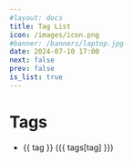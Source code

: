 ```yaml
---
#layout: docs
title: Tag List
icon: /images/icon.png
#banner: /banners/laptop.jpg
date: 2024-07-10 17:00
next: false
prev: false
is_list: true
---
```


<script setup>
import { data as posts } from '/.vitepress/scripts/entries.data.ts'

var tags = {}
posts.forEach(post => {
    if (post.frontmatter.tags) {
        post.frontmatter.tags.forEach(tag => {
            if (tags[tag] === undefined) {
                tags[tag] = 1
            } else {
                tags[tag] += 1
            }
        })
    }
})

var tag_list = Object.keys(tags)
</script>

<h1>Tags</h1>
<ul>
  <li v-for="tag of tag_list">
    <a :href="'/entries/tags/' + encodeURIComponent(tag.replaceAll(' ', '')) + '/'">{{ tag }} ({{ tags[tag] }})</a>
  </li>
</ul>
